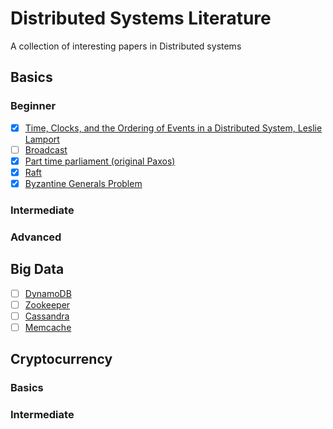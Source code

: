 # Distributed Systems Literature

A collection of interesting papers in Distributed systems

## Basics

### Beginner

- [x] [Time, Clocks, and the Ordering of Events in a Distributed System, Leslie Lamport](https://lamport.azurewebsites.net/pubs/time-clocks.pdf)
- [ ] [Broadcast](https://ecommons.cornell.edu/bitstream/handle/1813/6207/94-1425.pdf)
- [x] [Part time parliament (original Paxos)](https://lamport.azurewebsites.net/pubs/lamport-paxos.pdf)
- [x] [Raft](https://web.stanford.edu/~ouster/cgi-bin/papers/raft-atc14)
- [x] [Byzantine Generals Problem]()

### Intermediate


### Advanced

## Big Data

- [ ] [DynamoDB](#)
- [ ] [Zookeeper](#)
- [ ] [Cassandra](#)
- [ ] [Memcache](#)

## Cryptocurrency

### Basics


### Intermediate




 

